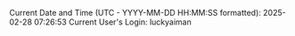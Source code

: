 Current Date and Time (UTC - YYYY-MM-DD HH:MM:SS formatted): 2025-02-28 07:26:53
Current User's Login: luckyaiman
